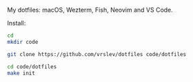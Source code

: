 My dotfiles: macOS, Wezterm, Fish, Neovim and VS Code.

Install:

```sh
cd
mkdir code

git clone https://github.com/vrslev/dotfiles code/dotfiles

cd code/dotfiles
make init
```
